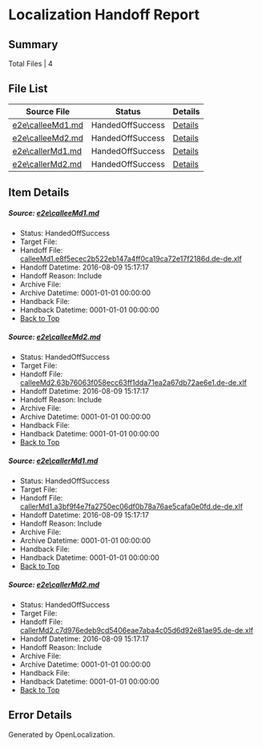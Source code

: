 # <a name='report-top'></a> Localization Handoff Report

## Summary
 Total Files | 4

## File List
 Source File | Status | Details 
 ----------- | ------ | ------- 
 [e2e\calleeMd1.md](https://github.com/OpenLocalizationTestOrg/oltest/blob/35b6e7fcd99e9a314554b5f5d428bec2d196094b/e2e/calleeMd1.md) | HandedOffSuccess | [Details](#da2b56ce0a73811c4111aafe1ba6e9706f473e041)
 [e2e\calleeMd2.md](https://github.com/OpenLocalizationTestOrg/oltest/blob/35b6e7fcd99e9a314554b5f5d428bec2d196094b/e2e/calleeMd2.md) | HandedOffSuccess | [Details](#369498c95d0e5b13c925d0a39f32c60b2c4915462)
 [e2e\callerMd1.md](https://github.com/OpenLocalizationTestOrg/oltest/blob/35b6e7fcd99e9a314554b5f5d428bec2d196094b/e2e/callerMd1.md) | HandedOffSuccess | [Details](#165850dd249f981f191c6718f5e31c1bc93cf57b3)
 [e2e\callerMd2.md](https://github.com/OpenLocalizationTestOrg/oltest/blob/35b6e7fcd99e9a314554b5f5d428bec2d196094b/e2e/callerMd2.md) | HandedOffSuccess | [Details](#04a2fe05c64bad425a9b3d832236040ba54ac6224)

## Item Details
##### <a name='da2b56ce0a73811c4111aafe1ba6e9706f473e041'></a> Source: [e2e\calleeMd1.md](https://github.com/OpenLocalizationTestOrg/oltest/blob/35b6e7fcd99e9a314554b5f5d428bec2d196094b/e2e/calleeMd1.md)
* Status: HandedOffSuccess
* Target File: 
* Handoff File: [calleeMd1.e8f5ecec2b522eb147a4ff0ca19ca72e17f2186d.de-de.xlf](https://github.com/OpenLocalizationTestOrg/olhandoff-e2e/blob/0a2bbb279d9d757e0b7d07efe71ea1e5d1c7fd47/ol-handoff/OpenLocalizationTestOrg/ol-test-dede/ci/ht/calleeMd1.e8f5ecec2b522eb147a4ff0ca19ca72e17f2186d.de-de.xlf)
* Handoff Datetime: 2016-08-09 15:17:17
* Handoff Reason: Include
* Archive File: 
* Archive Datetime: 0001-01-01 00:00:00
* Handback File: 
* Handback Datetime: 0001-01-01 00:00:00
* [Back to Top](#report-top)

##### <a name='369498c95d0e5b13c925d0a39f32c60b2c4915462'></a> Source: [e2e\calleeMd2.md](https://github.com/OpenLocalizationTestOrg/oltest/blob/35b6e7fcd99e9a314554b5f5d428bec2d196094b/e2e/calleeMd2.md)
* Status: HandedOffSuccess
* Target File: 
* Handoff File: [calleeMd2.63b76063f058ecc63ff1dda71ea2a67db72ae6e1.de-de.xlf](https://github.com/OpenLocalizationTestOrg/olhandoff-e2e/blob/0a2bbb279d9d757e0b7d07efe71ea1e5d1c7fd47/ol-handoff/OpenLocalizationTestOrg/ol-test-dede/ci/ht/calleeMd2.63b76063f058ecc63ff1dda71ea2a67db72ae6e1.de-de.xlf)
* Handoff Datetime: 2016-08-09 15:17:17
* Handoff Reason: Include
* Archive File: 
* Archive Datetime: 0001-01-01 00:00:00
* Handback File: 
* Handback Datetime: 0001-01-01 00:00:00
* [Back to Top](#report-top)

##### <a name='165850dd249f981f191c6718f5e31c1bc93cf57b3'></a> Source: [e2e\callerMd1.md](https://github.com/OpenLocalizationTestOrg/oltest/blob/35b6e7fcd99e9a314554b5f5d428bec2d196094b/e2e/callerMd1.md)
* Status: HandedOffSuccess
* Target File: 
* Handoff File: [callerMd1.a3bf9f4e7fa2750ec06df0b78a76ae5cafa0e0fd.de-de.xlf](https://github.com/OpenLocalizationTestOrg/olhandoff-e2e/blob/0a2bbb279d9d757e0b7d07efe71ea1e5d1c7fd47/ol-handoff/OpenLocalizationTestOrg/ol-test-dede/ci/ht/callerMd1.a3bf9f4e7fa2750ec06df0b78a76ae5cafa0e0fd.de-de.xlf)
* Handoff Datetime: 2016-08-09 15:17:17
* Handoff Reason: Include
* Archive File: 
* Archive Datetime: 0001-01-01 00:00:00
* Handback File: 
* Handback Datetime: 0001-01-01 00:00:00
* [Back to Top](#report-top)

##### <a name='04a2fe05c64bad425a9b3d832236040ba54ac6224'></a> Source: [e2e\callerMd2.md](https://github.com/OpenLocalizationTestOrg/oltest/blob/35b6e7fcd99e9a314554b5f5d428bec2d196094b/e2e/callerMd2.md)
* Status: HandedOffSuccess
* Target File: 
* Handoff File: [callerMd2.c7d976edeb9cd5406eae7aba4c05d6d92e81ae95.de-de.xlf](https://github.com/OpenLocalizationTestOrg/olhandoff-e2e/blob/0a2bbb279d9d757e0b7d07efe71ea1e5d1c7fd47/ol-handoff/OpenLocalizationTestOrg/ol-test-dede/ci/ht/callerMd2.c7d976edeb9cd5406eae7aba4c05d6d92e81ae95.de-de.xlf)
* Handoff Datetime: 2016-08-09 15:17:17
* Handoff Reason: Include
* Archive File: 
* Archive Datetime: 0001-01-01 00:00:00
* Handback File: 
* Handback Datetime: 0001-01-01 00:00:00
* [Back to Top](#report-top)


## Error Details

Generated by OpenLocalization.
